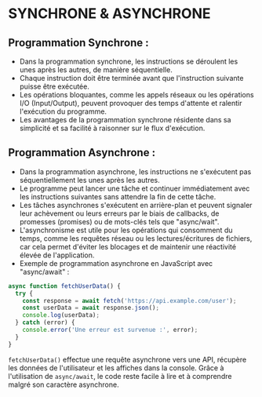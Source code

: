  # SYNCHRONE & ASYNCHRONE

## Programmation Synchrone :

- Dans la programmation synchrone, les instructions se déroulent les unes après les autres, de manière séquentielle.
- Chaque instruction doit être terminée avant que l'instruction suivante puisse être exécutée.
- Les opérations bloquantes, comme les appels réseaux ou les opérations I/O (Input/Output), peuvent provoquer des temps d'attente et ralentir l'exécution du programme.
- Les avantages de la programmation synchrone résidente dans sa simplicité et sa facilité à raisonner sur le flux d'exécution.

## Programmation Asynchrone :

- Dans la programmation asynchrone, les instructions ne s'exécutent pas séquentiellement les unes après les autres.
- Le programme peut lancer une tâche et continuer immédiatement avec les instructions suivantes sans attendre la fin de cette tâche.
- Les tâches asynchrones s'exécutent en arrière-plan et peuvent signaler leur achèvement ou leurs erreurs par le biais de callbacks, de promesses (promises) ou de mots-clés tels que "async/wait".
- L'asynchronisme est utile pour les opérations qui consomment du temps, comme les requêtes réseau ou les lectures/écritures de fichiers, car cela permet d'éviter les blocages et de maintenir une réactivité élevée de l'application.
- Exemple de programmation asynchrone en JavaScript avec "async/await" :
```js
async function fetchUserData() {
  try {
    const response = await fetch('https://api.example.com/user');
    const userData = await response.json();
    console.log(userData);
  } catch (error) {
    console.error('Une erreur est survenue :', error);
  }
}
```

``fetchUserData()`` effectue une requête asynchrone vers une API, récupère les données de l'utilisateur et les affiches dans la console. Grâce à l'utilisation de ``async/await``, le code reste facile à lire et à comprendre malgré son caractère asynchrone.